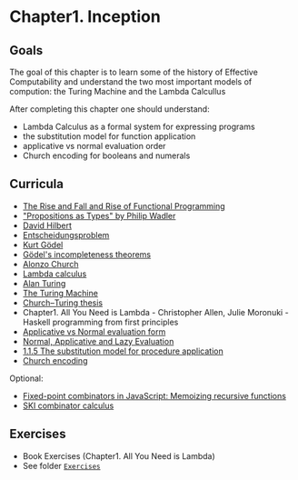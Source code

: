 # Chapter1. Inception

## Goals
  The goal of this chapter is to learn some of the history of Effective Computability and understand the two most important models of compution: the Turing Machine and the Lambda Calcullus

  After completing this chapter one should understand:
  - Lambda Calculus as a formal system for expressing programs
  - the substitution model for function application
  - applicative vs normal evaluation order
  - Church encoding for booleans and numerals

## Curricula
  - [The Rise and Fall and Rise of Functional Programming](https://medium.com/javascript-scene/the-rise-and-fall-and-rise-of-functional-programming-composable-software-c2d91b424c8c)
  - ["Propositions as Types" by Philip Wadler](https://www.youtube.com/watch?v=IOiZatlZtGU)
  - [David Hilbert](https://en.wikipedia.org/wiki/David_Hilbert)
  - [Entscheidungsproblem](https://en.wikipedia.org/wiki/Entscheidungsproblem)
  - [Kurt Gödel](https://en.wikipedia.org/wiki/Kurt_G%C3%B6del)
  - [Gödel's incompleteness theorems](https://en.wikipedia.org/wiki/G%C3%B6del%27s_incompleteness_theorems#:~:text=G%C3%B6del's%20incompleteness%20theorems%20are%20two,in%20the%20philosophy%20of%20mathematics.)
  - [Alonzo Church](https://en.wikipedia.org/wiki/Alonzo_Church)
  - [Lambda calculus](https://en.wikipedia.org/wiki/Lambda_calculus)
  - [Alan Turing](https://en.wikipedia.org/wiki/Alan_Turing)
  - [The Turing Machine](https://en.wikipedia.org/wiki/Turing_machine)
  - [Church–Turing thesis](https://en.wikipedia.org/wiki/Church%E2%80%93Turing_thesis#:~:text=It%20states%20that%20a%20function,the%20British%20mathematician%20Alan%20Turing.)
  - Chapter1. All You Need is Lambda - Christopher Allen, Julie Moronuki - Haskell programming from first principles
  - [Applicative vs Normal evaluation form](https://courses.cs.washington.edu/courses/cse505/99au/functional/applicative-normal.pdf)
  - [Normal, Applicative and Lazy Evaluation](https://sookocheff.com/post/fp/evaluating-lambda-expressions/)
  - [1.1.5 The substitution model for procedure application](https://sarabander.github.io/sicp/html/1_002e1.xhtml#g_t1_002e1_002e5)
  - [Church encoding](https://en.wikipedia.org/wiki/Church_encoding#:~:text=The%20Church%20numerals%20are%20a,the%20lambda%20calculus%20this%20way.&text=The%20translation%20may%20apply%20the,as%20a%20literal%20lambda%20term.)

  Optional:
  - [Fixed-point combinators in JavaScript: Memoizing recursive functions](http://matt.might.net/articles/implementation-of-recursive-fixed-point-y-combinator-in-javascript-for-memoization/)
- [SKI combinator calculus](https://en.wikipedia.org/wiki/SKI_combinator_calculus#Self-application_and_recursion)

## Exercises
  - Book Exercises (Chapter1. All You Need is Lambda)
  - See folder [`Exercises`](./Exercises)